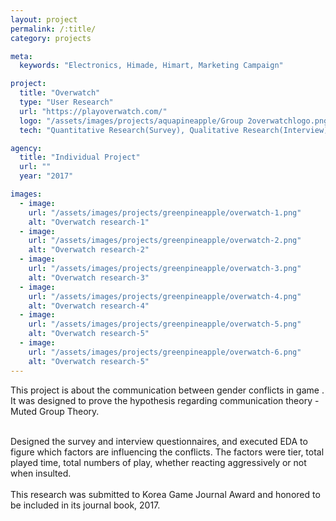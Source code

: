 ```yaml
---
layout: project
permalink: /:title/
category: projects

meta:
  keywords: "Electronics, Himade, Himart, Marketing Campaign"

project:
  title: "Overwatch"
  type: "User Research"
  url: "https://playoverwatch.com/"
  logo: "/assets/images/projects/aquapineapple/Group 2overwatchlogo.png"
  tech: "Quantitative Research(Survey), Qualitative Research(Interview), Literature Review, Article Review"

agency:
  title: "Individual Project"
  url: ""
  year: "2017"

images:
  - image:
    url: "/assets/images/projects/greenpineapple/overwatch-1.png"
    alt: "Overwatch research-1"
  - image:
    url: "/assets/images/projects/greenpineapple/overwatch-2.png"
    alt: "Overwatch research-2"
  - image:
    url: "/assets/images/projects/greenpineapple/overwatch-3.png"
    alt: "Overwatch research-3"
  - image:
    url: "/assets/images/projects/greenpineapple/overwatch-4.png"
    alt: "Overwatch research-4"
  - image:
    url: "/assets/images/projects/greenpineapple/overwatch-5.png"
    alt: "Overwatch research-5"
  - image:
    url: "/assets/images/projects/greenpineapple/overwatch-6.png"
    alt: "Overwatch research-5"
---
```

<p>This project is about the communication between gender conflicts in game <Overwatch>. It was designed to prove the hypothesis regarding communication theory - Muted Group Theory. </p><br>Designed the survey and interview questionnaires, and executed EDA to figure which factors are influencing the conflicts. The factors were tier, total played time, total numbers of play, whether reacting aggressively or not when insulted.<br><br> This research was submitted to Korea Game Journal Award and honored to be included in its journal book, 2017.
